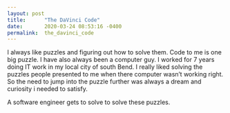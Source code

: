 ```yaml
---
layout: post
title:      "The DaVinci Code"
date:       2020-03-24 08:53:16 -0400
permalink:  the_davinci_code
---
```



I always like puzzles and figuring out how to solve them. Code to me is one big puzzle. I have also always been a computer guy. I worked for 7 years doing IT work in my local city of south Bend. I really liked solving the puzzles people presented to me when there computer wasn’t working right. So the need to jump into the puzzle further was always a dream and curiosity i needed to satisfy.

A software engineer gets to solve to solve these puzzles.
